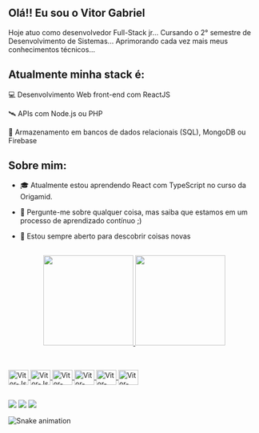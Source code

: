 ## Olá!! Eu sou o Vitor Gabriel

Hoje atuo como desenvolvedor Full-Stack jr...
Cursando o 2° semestre de Desenvolvimento de Sistemas...
Aprimorando cada vez mais meus conhecimentos técnicos...

## Atualmente minha stack é: 

💻 Desenvolvimento Web front-end com ReactJS

🛰️ APIs com Node.js ou PHP

💾 Armazenamento em bancos de dados relacionais (SQL), MongoDB ou Firebase

## Sobre mim:

- 🎓 Atualmente estou aprendendo React com TypeScript no curso da Origamid.

- 💬 Pergunte-me sobre qualquer coisa, mas saiba que estamos em um processo de aprendizado contínuo ;)

- 🔭 Estou sempre aberto para descobrir coisas novas

##

<div align="center">
  <a href="https://github.com/vitorsilva27">
  <img height="180em" src="https://github-readme-stats.vercel.app/api?username=vitorsilva27&show_icons=true&theme=onedark&include_all_commits=true&count_private=true"/>
  <img height="180em" src="https://github-readme-stats.vercel.app/api/top-langs/?username=vitorsilva27&layout=compact&langs_count=7&theme=onedark"/>
</div>
  
##
  
<div style="display: inline_block"><br>
  <img align="center" alt="Vitor-Js" height="30" width="40" src="https://cdn.jsdelivr.net/gh/devicons/devicon/icons/javascript/javascript-original.svg">
  <img align="center" alt="Vitor-Js" height="30" width="40" src="https://cdn.jsdelivr.net/gh/devicons/devicon/icons/typescript/typescript-plain.svg">    
  <img align="center" alt="Vitor-HTML" height="30" width="40" src="https://cdn.jsdelivr.net/gh/devicons/devicon/icons/html5/html5-plain.svg"> 
  <img align="center" alt="Vitor-CSS" height="30" width="40" src="https://cdn.jsdelivr.net/gh/devicons/devicon/icons/css3/css3-plain.svg">                 <img align="center" alt="Vitor-PHP" height="30" width="40" src="https://cdn.jsdelivr.net/gh/devicons/devicon/icons/php/php-plain.svg">
  <img align="center" alt="Vitor-PHP" height="30" width="40" src="https://cdn.jsdelivr.net/gh/devicons/devicon/icons/react/react-original.svg">  
 </div>
  
  ##
  
  <div> 
  <a href="https://instagram.com/vitor_vieira327" target="_blank"><img src="https://img.shields.io/badge/-Instagram-%23E4405F?style=for-the-badge&logo=instagram&logoColor=white" target="_blank"></a>
  <a href = "mailto:vg285757@gmail.com"><img src="https://img.shields.io/badge/-Gmail-%23333?style=for-the-badge&logo=gmail&logoColor=white" target="_blank"></a>
  <a href="https://www.linkedin.com/in/vitor-gabriel-vieira-18732221a" target="_blank"><img src="https://img.shields.io/badge/-LinkedIn-%230077B5?style=for-the-badge&logo=linkedin&logoColor=white" target="_blank"></a> 
 
  ![Snake animation](https://github.com/vitorsilva27/vitorsilva27/blob/output/github-contribution-grid-snake.svg)
 
</div>
  
